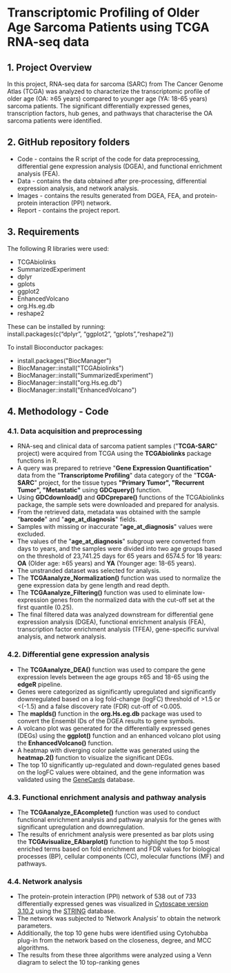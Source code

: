 # **Transcriptomic Profiling of Older Age Sarcoma Patients using TCGA RNA-seq data**

## 1. **Project Overview**

In this project, RNA-seq data for sarcoma (SARC) from The Cancer Genome Atlas (TCGA) was analyzed to characterize the transcriptomic profile of older age (OA: ≥65 years) compared to younger age (YA: 18-65 years) sarcoma patients. The significant differentially expressed genes, transcription factors, hub genes, and pathways that characterise the OA sarcoma patients were identified. 

## 2. **GitHub repository folders**

* Code \- contains the R script of the code for data preprocessing, differential gene expression analysis (DGEA), and functional enrichment analysis (FEA).  
* Data \- contains the data obtained after pre-processing, differential expression analysis, and network analysis.  
* Images \- contains the results generated from DGEA, FEA, and protein-protein interaction (PPI) network.  
* Report \- contains the project report.

## 3. **Requirements**

   The following R libraries were used:

* TCGAbiolinks   
* SummarizedExperiment  
* dplyr  
* gplots   
* ggplot2    
* EnhancedVolcano   
* org.Hs.eg.db  
* reshape2  
  
These can be installed by running:  
install.packages(c(“dplyr”, “ggplot2”, “gplots”,“reshape2”))

To install Bioconductor packages:
* install.packages("BiocManager")  
* BiocManager::install("TCGAbiolinks")   
* BiocManager::install("SummarizedExperiment")  
* BiocManager::install("org.Hs.eg.db")  
* BiocManager::install("EnhancedVolcano")

## 4. **Methodology \- Code**

### **4.1.  Data acquisition and preprocessing** 

* RNA-seq and clinical data of sarcoma patient samples ("**TCGA-SARC**" project) were acquired from TCGA using the **TCGAbiolinks** package functions in R.   
* A query was prepared to retrieve "**Gene Expression Quantification**" data from the "**Transcriptome Profiling**" data category of the "**TCGA-SARC**" project, for the tissue types **"Primary Tumor", "Recurrent Tumor", "Metastatic"** using **GDCquery()** function. 
* Using **GDCdownload()** and **GDCprepare()** functions of the TCGAbiolinks package, the sample sets were downloaded and prepared for analysis.  
* From the retrieved data, metadata was obtained with the sample "**barcode**" and "**age\_at\_diagnosis**" fields.  
* Samples with missing or inaccurate "**age\_at\_diagnosis**" values were excluded.  
* The values of the "**age\_at\_diagnosis**" subgroup were converted from days to years, and the samples were divided into two age groups based on the threshold of 23,741.25 days for 65 years and 6574.5 for 18 years: **OA** (Older age: ≥65 years) and **YA** (Younger age: 18-65 years). 
* The unstranded dataset was selected for analysis.  
* The **TCGAanalyze\_Normalization()** function was used to normalize the gene expression data by gene length and read depth.  
* The **TCGAanalyze\_Filtering()** function was used to eliminate low-expression genes from the normalized data with the cut-off set at the first quantile (0.25).  
* The final filtered data was analyzed downstream for differential gene expression analysis (DGEA), functional enrichment analysis (FEA), transcription factor enrichment analysis (TFEA), gene-specific survival analysis, and network analysis.
  
### **4.2.  Differential gene expression analysis** 

* The **TCGAanalyze\_DEA()** function was used to compare the gene expression levels between the age groups ≥65 and 18-65 using the **edgeR** pipeline.   
* Genes were categorized as significantly upregulated and significantly downregulated based on a log fold-change (logFC) threshold of \>1.5 or \<(-1.5) and a false discovery rate (FDR) cut-off of \<0.005.
* The **mapIds()** function in the **org.Hs.eg.db** package was used to convert the Ensembl IDs of the DGEA results to gene symbols.    
* A volcano plot was generated for the differentially expressed genes (DEGs) using the **ggplot()** function and an enhanced volcano plot using the **EnhancedVolcano()** function.   
* A heatmap with diverging color palette was generated using the **heatmap.2()** function to visualize the significant DEGs. 
* The top 10 significantly up-regulated and down-regulated genes based on the logFC values were obtained, and the gene information was validated using the [GeneCards](https://www.genecards.org/) database.

### **4.3.  Functional enrichment analysis and pathway analysis**

* The **TCGAanalyze\_EAcomplete()** function was used to conduct functional enrichment analysis and pathway analysis for the genes with significant upregulation and downregulation.  
* The results of enrichment analysis were presented as bar plots using the **TCGAvisualize\_EAbarplot()** function to highlight the top 5 most enriched terms based on fold enrichment and FDR values for biological processes (BP), cellular components (CC), molecular functions (MF) and pathways.  

### **4.4. Network analysis**

* The protein-protein interaction (PPI) network of 538 out of 733 differentially expressed genes was visualized in [Cytoscape version 3.10.2](https://cytoscape.org/download.html) using the [STRING](https://string-db.org/) database.
* The network was subjected to ‘Network Analysis’ to obtain the network parameters.
* Additionally, the top 10 gene hubs were identified using Cytohubba plug-in from the network based on the closeness, degree, and MCC algorithms.
* The results from these three algorithms were analyzed using a Venn diagram to select the 10 top-ranking genes
